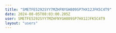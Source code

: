 ```yaml
---
title: "SMETFE5292SYY7MZHFNYGH809SP7HX12JFK5C4T9"
date: 2024-08-05T08:03:00.205Z
user: SMETFE5292SYY7MZHFNYGH809SP7HX12JFK5C4T9
layout: "users"
---
```

    